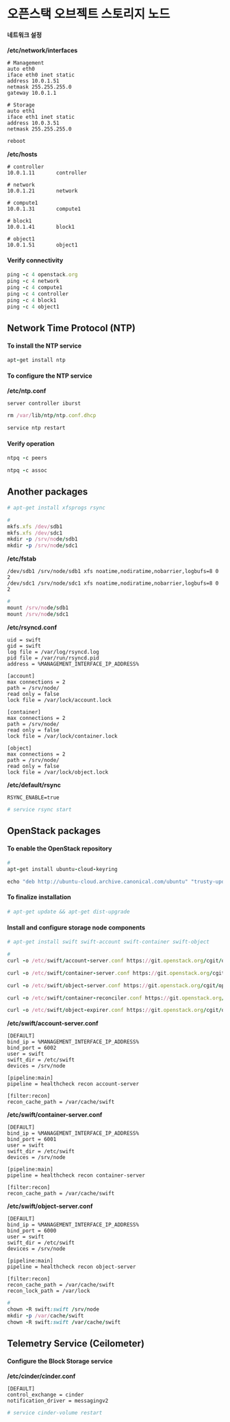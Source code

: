# 오픈스택 오브젝트 스토리지 노드

#### 네트워크 설정

**/etc/network/interfaces**

```
# Management
auto eth0
iface eth0 inet static
address 10.0.1.51
netmask 255.255.255.0
gateway 10.0.1.1

# Storage
auto eth1
iface eth1 inet static
address 10.0.3.51
netmask 255.255.255.0
```

```ruby
reboot
```

**/etc/hosts**

```
# controller
10.0.1.11       controller

# network
10.0.1.21       network

# compute1
10.0.1.31       compute1

# block1
10.0.1.41       block1

# object1
10.0.1.51       object1
```

#### Verify connectivity

```ruby
ping -c 4 openstack.org
ping -c 4 network
ping -c 4 compute1
ping -c 4 controller
ping -c 4 block1
ping -c 4 object1
```

## Network Time Protocol (NTP)
#### To install the NTP service

```ruby
apt-get install ntp
```

#### To configure the NTP service

**/etc/ntp.conf**

```
server controller iburst
```

```ruby
rm /var/lib/ntp/ntp.conf.dhcp

service ntp restart
```

#### Verify operation

```ruby
ntpq -c peers

ntpq -c assoc
```

## Another packages
```ruby
# apt-get install xfsprogs rsync
```
```ruby
#
mkfs.xfs /dev/sdb1
mkfs.xfs /dev/sdc1
mkdir -p /srv/node/sdb1
mkdir -p /srv/node/sdc1
```
**/etc/fstab**

```
/dev/sdb1 /srv/node/sdb1 xfs noatime,nodiratime,nobarrier,logbufs=8 0 2
/dev/sdc1 /srv/node/sdc1 xfs noatime,nodiratime,nobarrier,logbufs=8 0 2
```

```ruby
#
mount /srv/node/sdb1
mount /srv/node/sdc1
```

**/etc/rsyncd.conf**

```
uid = swift
gid = swift
log file = /var/log/rsyncd.log
pid file = /var/run/rsyncd.pid
address = %MANAGEMENT_INTERFACE_IP_ADDRESS%

[account]
max connections = 2
path = /srv/node/
read only = false
lock file = /var/lock/account.lock

[container]
max connections = 2
path = /srv/node/
read only = false
lock file = /var/lock/container.lock

[object]
max connections = 2
path = /srv/node/
read only = false
lock file = /var/lock/object.lock
```

**/etc/default/rsync**

```
RSYNC_ENABLE=true
```

```ruby
# service rsync start
```

## OpenStack packages

#### To enable the OpenStack repository

```ruby
#
apt-get install ubuntu-cloud-keyring

echo "deb http://ubuntu-cloud.archive.canonical.com/ubuntu" "trusty-updates/kilo main" > /etc/apt/sources.list.d/cloudarchive-kilo.list
```

#### To finalize installation

```ruby
# apt-get update && apt-get dist-upgrade
```

#### Install and configure storage node components

```ruby
# apt-get install swift swift-account swift-container swift-object
```
```ruby
#
curl -o /etc/swift/account-server.conf https://git.openstack.org/cgit/openstack/swift/plain/etc/account-server.conf-sample?h=stable/kilo

curl -o /etc/swift/container-server.conf https://git.openstack.org/cgit/openstack/swift/plain/etc/container-server.conf-sample?h=stable/kilo

curl -o /etc/swift/object-server.conf https://git.openstack.org/cgit/openstack/swift/plain/etc/object-server.conf-sample?h=stable/kilo

curl -o /etc/swift/container-reconciler.conf https://git.openstack.org/cgit/openstack/swift/plain/etc/container-reconciler.conf-sample?h=stable/kilo

curl -o /etc/swift/object-expirer.conf https://git.openstack.org/cgit/openstack/swift/plain/etc/object-expirer.conf-sample?h=stable/kilo
```

**/etc/swift/account-server.conf**

```
[DEFAULT]
bind_ip = %MANAGEMENT_INTERFACE_IP_ADDRESS%
bind_port = 6002
user = swift
swift_dir = /etc/swift
devices = /srv/node

[pipeline:main]
pipeline = healthcheck recon account-server

[filter:recon]
recon_cache_path = /var/cache/swift
```

**/etc/swift/container-server.conf**

```
[DEFAULT]
bind_ip = %MANAGEMENT_INTERFACE_IP_ADDRESS%
bind_port = 6001
user = swift
swift_dir = /etc/swift
devices = /srv/node

[pipeline:main]
pipeline = healthcheck recon container-server

[filter:recon]
recon_cache_path = /var/cache/swift
```

**/etc/swift/object-server.conf**

```
[DEFAULT]
bind_ip = %MANAGEMENT_INTERFACE_IP_ADDRESS%
bind_port = 6000
user = swift
swift_dir = /etc/swift
devices = /srv/node

[pipeline:main]
pipeline = healthcheck recon object-server

[filter:recon]
recon_cache_path = /var/cache/swift
recon_lock_path = /var/lock
```

```ruby
#
chown -R swift:swift /srv/node
mkdir -p /var/cache/swift
chown -R swift:swift /var/cache/swift
```


## Telemetry Service (Ceilometer)

#### Configure the Block Storage service

**/etc/cinder/cinder.conf**

```
[DEFAULT]
control_exchange = cinder
notification_driver = messagingv2
```

```ruby
# service cinder-volume restart
```



